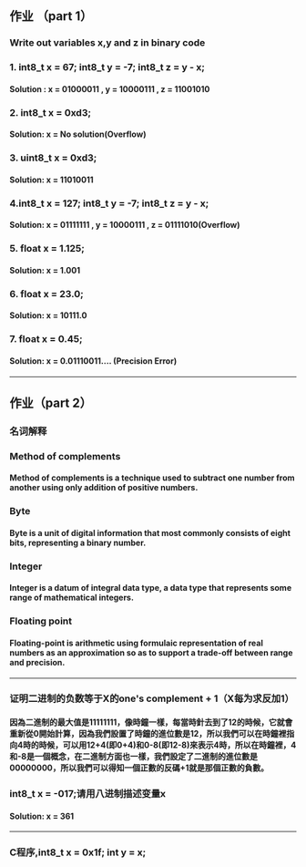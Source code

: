 ## 作业 （part 1）
### Write out variables x,y and z in binary code
### 1. int8_t x = 67; int8_t y = -7; int8_t z = y - x;
#### Solution : x = 01000011 , y = 10000111 , z = 11001010

### 2. int8_t x = 0xd3;
#### Solution: x = No solution(Overflow)

### 3. uint8_t x = 0xd3;
#### Solution: x = 11010011

### 4.int8_t x = 127; int8_t y = -7; int8_t z = y - x;
#### Solution: x = 01111111 , y = 10000111 , z = 01111010(Overflow)

### 5. float x = 1.125;
#### Solution: x = 1.001

### 6. float x = 23.0;
#### Solution: x = 10111.0

### 7. float x = 0.45;
#### Solution: x = 0.01110011.... (Precision Error)
***
## 作业（part 2）
### 名词解释
### Method of complements
#### Method of complements is a technique used to subtract one number from another using only addition of positive numbers.
### Byte
#### Byte is a unit of digital information that most commonly consists of eight bits, representing a binary number.
### Integer
#### Integer is a datum of integral data type, a data type that represents some range of mathematical integers.
### Floating point
#### Floating-point is arithmetic using formulaic representation of real numbers as an approximation so as to support a trade-off between range and precision.
***
### 证明二进制的负数等于X的one's complement + 1（X每为求反加1）
#### 因為二進制的最大值是11111111，像時鐘一樣，每當時針去到了12的時候，它就會重新從0開始計算，因為我們設置了時鐘的進位數是12，所以我們可以在時鐘裡指向4時的時候，可以用12+4(即0+4)和0-8(即12-8)來表示4時，所以在時鐘裡，4和-8是一個概念，在二進制方面也一樣，我們設定了二進制的進位數是00000000，所以我們可以得知一個正數的反碼+1就是那個正數的負數。

### int8_t x = -017;请用八进制描述变量x
#### Solution: x = 361

***
### C程序,int8_t x = 0x1f; int y = x; 